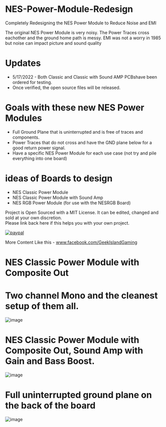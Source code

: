 # NES-Power-Module-Redesign
Completely Redesigning the NES Power Module to Reduce Noise and EMI

The original NES Power Module is very noisy.  The Power Traces cross eachother and the ground home path is messy.
EMI was not a worry in 1985 but noise can impact picture and sound quality

# Updates
- 5/17/2022 - Both Classic and Classic with Sound AMP PCBshave been ordered for testing.  
- Once verified, the open source files will be released.


# Goals with these new NES Power Modules
- Full Ground Plane that is uninterrupted and is free of traces and components.
- Power Traces that do not cross and have the GND plane below for a good return power signal.
- Have a specific NES Power Module for each use case (not try and pile everything into one board)

# ideas of Boards to design
- NES Classic Power Module
- NES Classic Power Module with Sound Amp
- NES RGB Power Module (for use with the NESRGB Board)

Project is Open Sourced with a MIT License. It can be edited, changed and sold at your own discretion.  
Please link back here if this helps you with your own project.

[![paypal](https://www.paypalobjects.com/en_US/i/btn/btn_donateCC_LG.gif)](https://www.paypal.com/donate/?hosted_button_id=97YFBJX4NXA8W)

More Content Like this - www.facebook.com/GeekIslandGaming

# NES Classic Power Module with Composite Out
# Two channel Mono and the cleanest setup of them all.
![image](https://user-images.githubusercontent.com/70423454/168948985-2c1b2c48-4d05-4828-a527-cc87f3fc94c0.png)

# NES Classic Power Module with Composite Out, Sound Amp with Gain and Bass Boost.
![image](https://user-images.githubusercontent.com/70423454/168949227-5d2c3d04-4d48-4b28-ae74-58a9b1efb8bf.png)

# Full uninterrupted ground plane on the back of the board
![image](https://user-images.githubusercontent.com/70423454/168949041-084ab601-f7b4-46a8-a07b-880763b795da.png)

